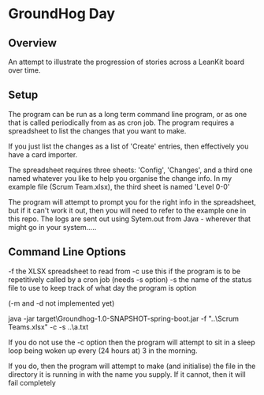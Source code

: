 GroundHog Day
=============

## Overview
An attempt to illustrate the progression of stories across a LeanKit board over time.

## Setup

The program can be run as a long term command line program, or as one that is called periodically from as
as cron job. The program requires a spreadsheet to list the changes that you want to make.

If you just list the changes as a list of 'Create' entries, then effectively you have a card importer.

The spreadsheet requires three sheets: 'Config', 'Changes', and a third one named whatever you like to 
help you organise the change info. In my example file (Scrum Team.xlsx), the third sheet is named 'Level 0-0'

The program will attempt to prompt you for the right info in the spreadsheet, but if it can't work it out,
then you will need to refer to the example one in this repo. The logs are sent out using Sytem.out from Java - wherever
that might go in your system.....

## Command Line Options

-f      the XLSX spreadsheet to read from
-c      use this if the program is to be repetitively called by a cron job (needs -s option)
-s      the name of the status file to use to keep track of what day the program is option

(-m and -d not implemented yet)

java -jar target\Groundhog-1.0-SNAPSHOT-spring-boot.jar -f "..\Scrum Teams.xlsx" -c -s ..\a.txt

If you do not use the -c option then the program will attempt to sit in a sleep loop being woken up
every (24 hours at) 3 in the morning.

If you do, then the program will attempt to make (and initialise) the file in the directory it is running in with the name you 
supply. If it cannot, then it will fail completely